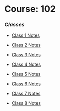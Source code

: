 # Course: 102 

### *Classes*

- [Class 1 Notes]()

- [Class 2 Notes]()

- [Class 3 Notes]()

- [Class 4 Notes]()

- [Class 5 Notes]()

- [Class 6 Notes]()

- [Class 7 Notes]()

- [Class 8 Notes]()
